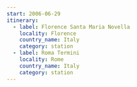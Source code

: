 ```yaml
---
start: 2006-06-29
itinerary:
  - label: Florence Santa Maria Novella
    locality: Florence
    country_name: Italy
    category: station
  - label: Roma Termini
    locality: Rome
    country_name: Italy
    category: station
---
```

